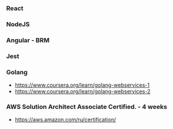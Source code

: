 ### React

### NodeJS

### Angular - BRM

### Jest

### Golang
- https://www.coursera.org/learn/golang-webservices-1
- https://www.coursera.org/learn/golang-webservices-2

### AWS Solution Architect Associate Certified. - 4 weeks
- https://aws.amazon.com/ru/certification/
